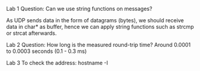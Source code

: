 Lab 1
Question: Can we use string functions on messages?

As UDP sends data in the form of datagrams (bytes), we should receive data in char* as buffer, hence we can apply string functions such as strcmp or strcat afterwards.

Lab 2
Question: How long is the measured round-trip time?
Around 0.0001 to 0.0003 seconds (0.1 - 0.3 ms)

Lab 3
To check the address: hostname -I